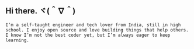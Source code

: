 ## Hi there. ヾ(＾∇＾)

``I’m a self-taught engineer and tech lover from India, still in high school.
I enjoy open source and love building things that help others.
I know I’m not the best coder yet, but I’m always eager to keep learning.``
